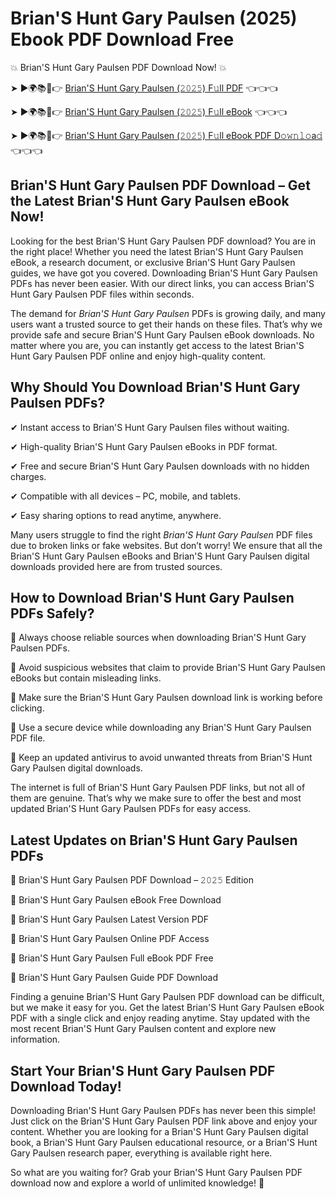 # Brian'S Hunt Gary Paulsen (2025) Ebook PDF Download Free

💥 Brian'S Hunt Gary Paulsen PDF Download Now! 💥

➤ ►🌍📚📱👉 [Brian'S Hunt Gary Paulsen (𝟸𝟶𝟸𝟻) F𝚞ll PDF](https://getpdf.xyz/brians-hunt-gary-paulsen) 👈👈👈


➤ ►🌍📚📱👉 [Brian'S Hunt Gary Paulsen (𝟸𝟶𝟸𝟻) F𝚞ll eBook](https://getpdf.xyz/brians-hunt-gary-paulsen) 👈👈👈


➤ ►🌍📚📱👉 [Brian'S Hunt Gary Paulsen (𝟸𝟶𝟸𝟻) F𝚞ll eBook PDF D𝚘𝚠𝚗𝚕𝚘a𝚍](https://getpdf.xyz/brians-hunt-gary-paulsen) 👈👈👈


## Brian'S Hunt Gary Paulsen PDF Download – Get the Latest Brian'S Hunt Gary Paulsen eBook Now!

Looking for the best Brian'S Hunt Gary Paulsen PDF download? You are in the right place! Whether you need the latest Brian'S Hunt Gary Paulsen eBook, a research document, or exclusive Brian'S Hunt Gary Paulsen guides, we have got you covered. Downloading Brian'S Hunt Gary Paulsen PDFs has never been easier. With our direct links, you can access Brian'S Hunt Gary Paulsen PDF files within seconds.

The demand for *Brian'S Hunt Gary Paulsen* PDFs is growing daily, and many users want a trusted source to get their hands on these files. That’s why we provide safe and secure Brian'S Hunt Gary Paulsen eBook downloads. No matter where you are, you can instantly get access to the latest Brian'S Hunt Gary Paulsen PDF online and enjoy high-quality content.

## Why Should You Download Brian'S Hunt Gary Paulsen PDFs?

✔ Instant access to Brian'S Hunt Gary Paulsen files without waiting.

✔ High-quality Brian'S Hunt Gary Paulsen eBooks in PDF format.

✔ Free and secure Brian'S Hunt Gary Paulsen downloads with no hidden charges.

✔ Compatible with all devices – PC, mobile, and tablets.

✔ Easy sharing options to read anytime, anywhere.

Many users struggle to find the right *Brian'S Hunt Gary Paulsen* PDF files due to broken links or fake websites. But don’t worry! We ensure that all the Brian'S Hunt Gary Paulsen eBooks and Brian'S Hunt Gary Paulsen digital downloads provided here are from trusted sources.

## How to Download Brian'S Hunt Gary Paulsen PDFs Safely?

📌 Always choose reliable sources when downloading Brian'S Hunt Gary Paulsen PDFs.

📌 Avoid suspicious websites that claim to provide Brian'S Hunt Gary Paulsen eBooks but contain misleading links.

📌 Make sure the Brian'S Hunt Gary Paulsen download link is working before clicking.

📌 Use a secure device while downloading any Brian'S Hunt Gary Paulsen PDF file.

📌 Keep an updated antivirus to avoid unwanted threats from Brian'S Hunt Gary Paulsen digital downloads.

The internet is full of Brian'S Hunt Gary Paulsen PDF links, but not all of them are genuine. That’s why we make sure to offer the best and most updated Brian'S Hunt Gary Paulsen PDFs for easy access.

## Latest Updates on Brian'S Hunt Gary Paulsen PDFs

🔹 Brian'S Hunt Gary Paulsen PDF Download – 𝟸𝟶𝟸𝟻 Edition

🔹 Brian'S Hunt Gary Paulsen eBook Free Download

🔹 Brian'S Hunt Gary Paulsen Latest Version PDF

🔹 Brian'S Hunt Gary Paulsen Online PDF Access

🔹 Brian'S Hunt Gary Paulsen Full eBook PDF Free

🔹 Brian'S Hunt Gary Paulsen Guide PDF Download

Finding a genuine Brian'S Hunt Gary Paulsen PDF download can be difficult, but we make it easy for you. Get the latest Brian'S Hunt Gary Paulsen eBook PDF with a single click and enjoy reading anytime. Stay updated with the most recent Brian'S Hunt Gary Paulsen content and explore new information.

## Start Your Brian'S Hunt Gary Paulsen PDF Download Today!

Downloading Brian'S Hunt Gary Paulsen PDFs has never been this simple! Just click on the Brian'S Hunt Gary Paulsen PDF link above and enjoy your content. Whether you are looking for a Brian'S Hunt Gary Paulsen digital book, a Brian'S Hunt Gary Paulsen educational resource, or a Brian'S Hunt Gary Paulsen research paper, everything is available right here.

So what are you waiting for? Grab your Brian'S Hunt Gary Paulsen PDF download now and explore a world of unlimited knowledge! 🚀